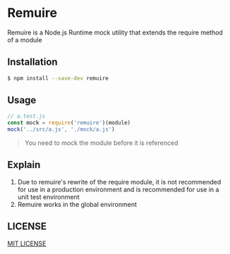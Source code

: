 # Remuire
Remuire is a Node.js Runtime mock utility that extends the require method of a module

## Installation

```bash
$ npm install --save-dev remuire
```

## Usage

```js
// a.test.js
const mock = require('remuire')(module)
mock('../src/a.js', './mock/a.js')

```

> You need to mock the module before it is referenced

## Explain
1. Due to remuire's rewrite of the require module, it is not recommended for use in a production environment and is recommended for use in a unit test environment
2. Remuire works in the global environment

## LICENSE
[MIT LICENSE](LICENSE)